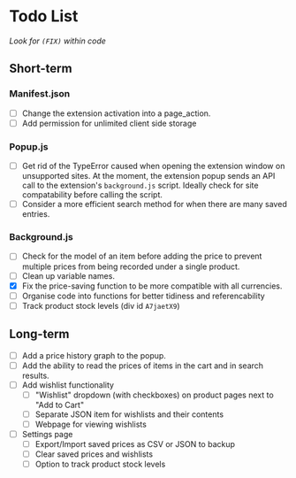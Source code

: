 # Todo List

_Look for `(FIX)` within code_

## Short-term

### Manifest.json

- [ ] Change the extension activation into a page_action.
- [ ] Add permission for unlimited client side storage

### Popup.js

- [ ] Get rid of the TypeError caused when opening the extension window on unsupported sites. At the moment, the extension popup sends an API call to the extension's `background.js` script. Ideally check for site compatability before calling the script.
- [ ] Consider a more efficient search method for when there are many saved entries.

### Background.js

- [ ] Check for the model of an item before adding the price to prevent multiple prices from being recorded under a single product.
- [ ] Clean up variable names.
- [x] Fix the price-saving function to be more compatible with all currencies.
- [ ] Organise code into functions for better tidiness and referencability
- [ ] Track product stock levels (div id `A7jaetX9`)

## Long-term

- [ ] Add a price history graph to the popup.
- [ ] Add the ability to read the prices of items in the cart and in search results.
- [ ] Add wishlist functionality
  - [ ] "Wishlist" dropdown (with checkboxes) on product pages next to "Add to Cart"
  - [ ] Separate JSON item for wishlists and their contents
  - [ ] Webpage for viewing wishlists
- [ ] Settings page
  - [ ] Export/Import saved prices as CSV or JSON to backup
  - [ ] Clear saved prices and wishlists
  - [ ] Option to track product stock levels